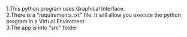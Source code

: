1.This python program uses Graphical Interface.<br>
2.There is a "requirements.txt" file. It will allow you execute the python program in a Virtual Enviroment<br>
3.The app is into "src" folder
